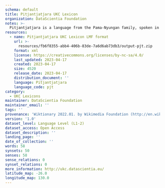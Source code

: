 ```yaml
---
schema: default
title: Pitjantjatjara UKC Lexicon
organization: DataScientia Foundation
notes: >-
  Pitjantjatjara is a language from the Pama-Nyungan family, spoken in Australia. The UKC Lexicon of Pitjantjatjara is represented as a lexico-semantic network. It consists of words, word senses, synsets, as well as sense-level and synset-level relationships.
resources:
  - name: Pitjantjatjara UKC Lexicon LMF format
    url: >-
      resources/fb6f8355-abb4-406b-83de-7a6d6ab73db3/output-pjt.zip
    format: xml
    license: https://creativecommons.org/licenses/by-nc-sa/4.0/
    last_updated: 2023-04-17
    created: 2023-04-17
    size: 4520
    release_date: 2023-04-17
    distribution_document: ''
    language: Pitjantjatjara
    language_code: pjt
category:
  - UKC Lexicons
maintainer: DataScientia Foundation
maintainer_email: ''
tags: ''
provenance: 'Wiktionary 2022.01. by Wikimedia Foundation (http://en.wiktionary.org); CogNet 2.1 by Khuyagbaatar Batsuren, National University of Mongolia (http://cognet.ukc.disi.unitn.it); Princeton WordNet 2.1 by Princeton University (https://wordnet.princeton.edu)'
version: '1.0'
dataset_level: Language Level (L1-2)
dataset_access: Open Access
dataset_description: ''
landing_page: ''
date_of_collection: ''
words: 58
synsets: 50
senses: 58
sense_relations: 0
synset_relations: 0
more_information: http://ukc.datascientia.eu/
latitude_map: -26.0
longitude_map: 130.0
---
```

